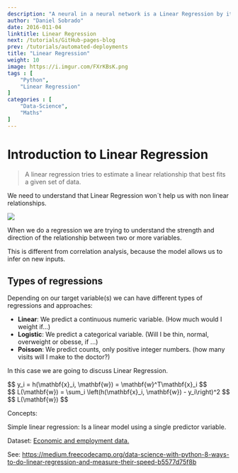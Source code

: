 ```yaml
---
description: "A neural in a neural network is a Linear Regression by itself, understanding linear regressions and its regularization techniques will help us understanding more advanced models."
author: "Daniel Sobrado"
date: 2016-011-04
linktitle: Linear Regression
next: /tutorials/GitHub-pages-blog
prev: /tutorials/automated-deployments
title: "Linear Regression"
weight: 10
image: https://i.imgur.com/FXrKBsK.png
tags : [
    "Python",
    "Linear Regression"
]
categories : [
    "Data-Science",
    "Maths"
]
---
```



# Introduction to Linear Regression

> A linear regression tries to estimate a linear relationship that best fits a given set of data.

We need to understand that Linear Regression won´t help us with non linear relationships.

![](https://imgur.com/sEceQfk)

When we do a regression we are trying to understand the strength and direction of the relationship between two or more variables.

This is different from correlation analysis, because the model allows us to infer on new inputs.

## Types of regressions

Depending on our target variable(s) we can have different types of regressions and approaches:

* **Linear**: We predict a continuous numeric variable. (How much would I weight if...)
* **Logistic**: We predict a categorical variable. (Will I be thin, normal, overweight or obesse, if ...)
* **Poisson**: We predict counts, only positive integer numbers. (how many visits will I make to the doctor?)

In this case we are going to discuss Linear Regression.

<div id="el"><span>$$ y_i = h(\mathbf{x}_i, \mathbf{w}) = \mathbf{w}^T\mathbf{x}_i $$</span></div>

<div id="el"><span>$$ L(\mathbf{w}) = \sum_i \left(h(\mathbf{x}_i, \mathbf{w}) - y_i\right)^2 $$</span></div>

<div id="el"><span>$$ L(\mathbf{w}) $$</span></div>

Concepts:

Simple linear regression: Is a linear model using a single predictor variable.

Dataset: [Economic and employment data.](http://people.sc.fsu.edu/~jburkardt/datasets/regression/x22.txt)


See: https://medium.freecodecamp.org/data-science-with-python-8-ways-to-do-linear-regression-and-measure-their-speed-b5577d75f8b
